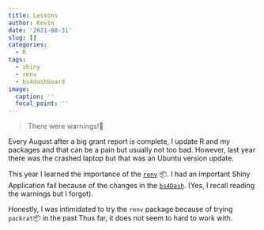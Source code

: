 ```yaml
---
title: Lessons
author: Kevin
date: '2021-08-31'
slug: []
categories:
  - R
tags:
  - shiny
  - renv
  - bs4dashboard
image:
  caption: ''
  focal_point: ''
---
```


> There were warnings!🤕

Every August after a big grant report is complete, I update R and my packages and that can be a pain but usually not too bad. However, last year there was the crashed laptop but that was an Ubuntu version update.

This year I learned the importance of the [`renv`](https://rstudio.github.io/renv/) 📦. I had an important Shiny Application fail because of the changes in the [`bs4Dash`](https://rinterface.github.io/bs4Dash). (Yes, I recall reading the warnings but I forgot).

Honestly, I was intimidated to try the `renv` package because of trying `packrat`📦 in the past Thus far, it does not seem to hard to work with. 
